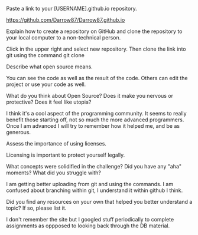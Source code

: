Paste a link to your [USERNAME].github.io repository.

https://github.com/Darrow87/Darrow87.github.io

Explain how to create a repository on GitHub and clone the repository to your local computer to a non-technical person.

Click in the upper right and select new repository. Then clone the link into git using the command git clone

Describe what open source means.

You can see the code as well as the result of the code. Others can edit the project or use your code as well.

What do you think about Open Source? Does it make you nervous or protective? Does it feel like utopia?

I think it's a cool aspect of the programming community. It seems to really benefit those starting off, not so much the more advanced programmers. Once I am advanced I will try to remember how it helped me, and be as generous.

Assess the importance of using licenses.

Licensing is important to protect yourself legally.

What concepts were solidified in the challenge? Did you have any "aha" moments? What did you struggle with?

I am getting better uploading from git and using the commands. I am confused about branching within git, I understand it within github I think.

Did you find any resources on your own that helped you better understand a topic? If so, please list it.

I don't remember the site but I googled stuff periodically to complete assignments as oppposed to looking back through the DB material.